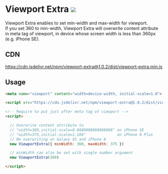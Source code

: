 # Viewport Extra [![](https://data.jsdelivr.com/v1/package/npm/viewport-extra/badge)](https://www.jsdelivr.com/package/npm/viewport-extra)

Viewport Extra enables to set min-width and max-width for viewport.  
If you set 360 to min-width, Viewport Extra will overwrite content attribute in meta tag of viewport, in device whose screen width is less than 360px (e.g. iPhone SE).

## CDN

https://cdn.jsdelivr.net/npm/viewport-extra@1.0.2/dist/viewport-extra.min.js

## Usage

```html
<meta name="viewport" content="width=device-width, initial-scale=1.0">

<script src="https://cdn.jsdelivr.net/npm/viewport-extra@1.0.2/dist/viewport-extra.min.js"></script>

<!-- Require to put just after meta tag of viewport -->
<script>

  // Overwrite content attribute to
  // "width=360,initial-scale=0.8888888888888888" on iPhone SE
  // "width=375,initial-scale=1.104"              on iPhone 8 Plus
  // No overwriting on Galaxy S5 and iPhone 8
  new ViewportExtra({ minWidth: 360, maxWidth: 375 })

  // minWidth can also be set with single number argument
  new ViewportExtra(360)

</script>
```
